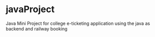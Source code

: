 # javaProject
Java Mini Project for college
e-ticketing application using the java as backend and railway booking
